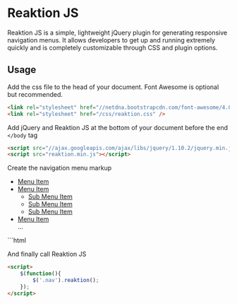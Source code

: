 Reaktion JS
========

Reaktion JS is a simple, lightweight jQuery plugin for generating responsive navigation menus. It allows developers to get up and running extremely quickly and is completely customizable through CSS and plugin options.


## Usage

Add the css file to the head of your document.  Font Awesome is optional but recommended.

```html
<link rel="stylesheet" href="//netdna.bootstrapcdn.com/font-awesome/4.0.3/css/font-awesome.min.css" >
<link rel="stylesheet" href="/css/reaktion.css" />
```

Add jQuery and Reaktion JS at the bottom of your document before the end `</body` tag

```html
<script src="//ajax.googleapis.com/ajax/libs/jquery/1.10.2/jquery.min.js"></script>
<script src="reaktion.min.js"></script>
```

Create the navigation menu markup
<div class="nav">
	<ul>
		<li><a href="#">Menu Item</a></li>
		<li><a href="#">Menu Item</a>
			<ul>
				<li><a href="#">Sub Menu Item</a></li>
				<li><a href="#">Sub Menu Item</a></li>
				<li><a href="#">Sub Menu Item</a></li>
			</ul>
		</li>
		<li><a href="#">Menu Item</a></li>
		...
	</ul>
</div>
```html

And finally call Reaktion JS

```html
<script>
	$(function(){ 
		$('.nav').reaktion(); 
	});
</script>
```

